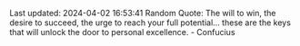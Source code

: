 Last updated: 2024-04-02 16:53:41
Random Quote: The will to win, the desire to succeed, the urge to reach your full potential... these are the keys that will unlock the door to personal excellence. - Confucius
